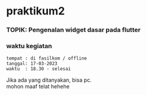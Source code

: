 # praktikum2

### TOPIK: Pengenalan widget dasar pada flutter

### waktu kegiatan

```
tempat : di fasilkom / offline
tanggal: 17-03-2023
waktu  : 18.30 - selesai
```

Jika ada yang ditanyakan, bisa pc. <br>
mohon maaf telat hehehe
